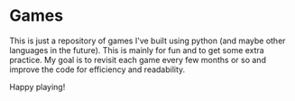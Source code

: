 # Games

This is just a repository of games I've built using python (and maybe other languages in the future). This is mainly for fun and to get some extra practice. My goal is to revisit each game every few months or so and improve the code for efficiency and readability.

Happy playing!
